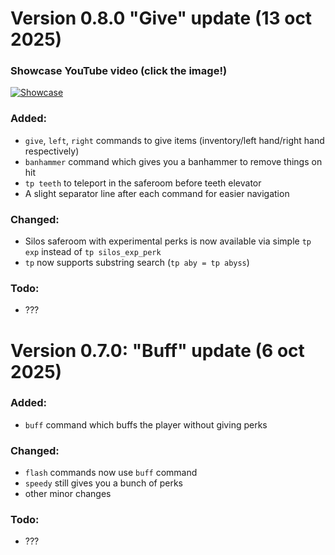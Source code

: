 # Version 0.8.0 "Give" update (13 oct 2025)

### Showcase YouTube video (click the image!)

[![Showcase](https://img.youtube.com/vi/ET25Z-EP7oI/maxresdefault.jpg)](https://www.youtube.com/watch?v=ET25Z-EP7oI)

### Added:
* `give`, `left`, `right` commands to give items (inventory/left hand/right hand respectively)
* `banhammer` command which gives you a banhammer to remove things on hit
* `tp teeth` to teleport in the saferoom before teeth elevator
* A slight separator line after each command for easier navigation

### Changed:
* Silos saferoom with experimental perks is now available via simple `tp exp` instead of `tp silos_exp_perk`
* `tp` now supports substring search (`tp aby = tp abyss`)

### Todo:
* ???

# Version 0.7.0: "Buff" update (6 oct 2025)

### Added:
* `buff` command which buffs the player without giving perks

### Changed:
* `flash` commands now use `buff` command
* `speedy` still gives you a bunch of perks
* other minor changes

### Todo:
* ???

